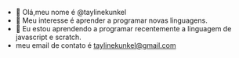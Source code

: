- 👋 Olá,meu nome é @taylinekunkel
- 👀 Meu interesse é aprender a programar novas linguagens.
- 🌱 Eu estou aprendendo a programar recentemente a linguagem de javascript e scratch.
- meu email de contato é taylinekunkel@gmail.com

